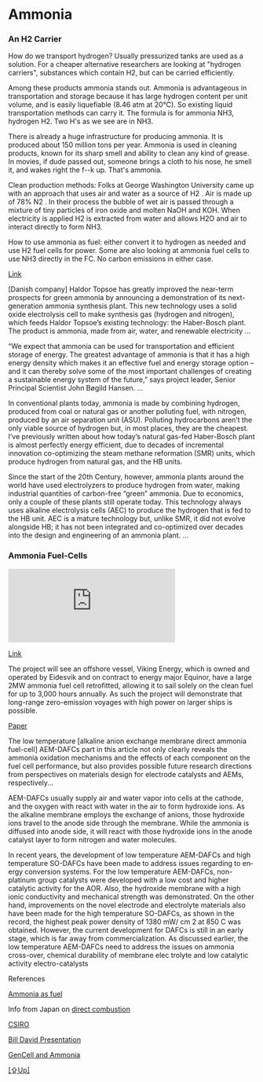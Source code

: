 # Ammonia

### An H2 Carrier

How do we transport hydrogen? Usually pressurized tanks are used as a
solution. For a cheaper alternative researchers are looking at
"hydrogen carriers", substances which contain H2, but can be carried
efficiently.

Among these products ammonia stands out. Ammonia is advantageous in
transportation and storage because it has large hydrogen content per
unit volume, and is easily liquefiable (8.46 atm at 20°C). So existing
liquid transportation methods can carry it. The formula is for ammonia
NH3, hydrogen H2. Two H's as we see are in NH3.

There is already a huge infrastructure for producing ammonia. It is
produced about 150 million tons per year. Ammonia is used in cleaning
products, known for its sharp smell and ability to clean any kind of
grease. In movies, if dude passed out, someone brings a cloth to his
nose, he smell it, and wakes right the f--k up. That's ammonia.

Clean production methods: Folks at George Washington University came
up with an approach that uses air and water as a source of H2 . Air is
made up of 78% N2 . In their process the bubble of wet air is passed
through a mixture of tiny particles of iron oxide and molten NaOH and
KOH. When electricity is applied H2 is extracted from water and allows
H2O and air to interact directly to form NH3.

How to use ammonia as fuel: either convert it to hydrogen as needed
and use H2 fuel cells for power. Some are also looking at ammonia fuel
cells to use NH3 directly in the FC. No carbon emissions in either
case.

[Link](https://ammoniaindustry.com/haldor-topsoes-solid-oxide-electrolyzer/)

[Danish company] Haldor Topsoe has greatly improved the near-term
prospects for green ammonia by announcing a demonstration of its
next-generation ammonia synthesis plant. This new technology uses a
solid oxide electrolysis cell to make synthesis gas (hydrogen and
nitrogen), which feeds Haldor Topsoe’s existing technology: the
Haber-Bosch plant. The product is ammonia, made from air, water, and
renewable electricity ...

“We expect that ammonia can be used for transportation and efficient
storage of energy. The greatest advantage of ammonia is that it has a
high energy density which makes it an effective fuel and energy
storage option – and it can thereby solve some of the most important
challenges of creating a sustainable energy system of the future,”
says project leader, Senior Principal Scientist John Bøgild Hansen. ...

In conventional plants today, ammonia is made by combining hydrogen,
produced from coal or natural gas or another polluting fuel, with
nitrogen, produced by an air separation unit (ASU). Polluting
hydrocarbons aren’t the only viable source of hydrogen but, in most
places, they are the cheapest. I’ve previously written about how
today’s natural gas-fed Haber-Bosch plant is almost perfectly energy
efficient, due to decades of incremental innovation co-optimizing the
steam methane reformation (SMR) units, which produce hydrogen from
natural gas, and the HB units.

Since the start of the 20th Century, however, ammonia plants around
the world have used electrolyzers to produce hydrogen from water,
making industrial quantities of carbon-free “green” ammonia. Due to
economics, only a couple of these plants still operate today. This
technology always uses alkaline electrolysis cells (AEC) to produce
the hydrogen that is fed to the HB unit. AEC is a mature technology
but, unlike SMR, it did not evolve alongside HB; it has not been
integrated and co-optimized over decades into the design and
engineering of an ammonia plant. ...

<a name='afc'/>

### Ammonia Fuel-Cells

<iframe width="340"  src="https://www.youtube.com/embed/5ejL65tKsGM?start=452" title="SIP Energy Carriers -The Innovation for Ammonia Fuel in Japan-" frameborder="0" allow="accelerometer; autoplay; clipboard-write; encrypted-media; gyroscope; picture-in-picture; web-share" allowfullscreen></iframe>

[Link](https://www.logisticsmiddleeast.com/34956-major-project-to-convert-offshore-vessel-to-run-on-ammonia-powered-fuel-cell)

The project will see an offshore vessel, Viking Energy, which is owned
and operated by Eidesvik and on contract to energy major Equinor, have
a large 2MW ammonia fuel cell retrofitted, allowing it to sail solely
on the clean fuel for up to 3,000 hours annually. As such the project
will demonstrate that long-range zero-emission voyages with high power
on larger ships is possible.

[Paper](https://research.polyu.edu.hk/en/publications/carbon-free-sustainable-energy-technology-direct-ammonia-fuel-cel)

The low temperature [alkaline anion exchange membrane direct ammonia
fuel-cell] AEM-DAFCs part in this article not only clearly reveals the
ammonia oxidation mechanisms and the effects of each component on the
fuel cell performance, but also provides possible future research
directions from perspectives on materials design for electrode
catalysts and AEMs, respectively...

AEM-DAFCs usually supply air and water vapor into cells at the
cathode, and the oxygen with react with water in the air to form
hydroxide ions. As the alkaline membrane employs the exchange of
anions, those hydroxide ions travel to the anode side through the
membrane. While the ammonia is diffused into anode side, it will react
with those hydroxide ions in the anode catalyst layer to form nitrogen
and water molecules.

In recent years, the development of low temperature AEM-DAFCs and high
temperature SO-DAFCs have been made to address issues regarding to en­
ergy conversion systems. For the low temperature AEM-DAFCs, non-
platinum group catalysts were developed with a low cost and higher
catalytic activity for the AOR. Also, the hydroxide membrane with a
high ionic conductivity and mechanical strength was demonstrated. On
the other hand, improvements on the novel electrode and electrolyte
materials also have been made for the high temperature SO-DAFCs, as
shown in the record, the highest peak power density of 1380 mW/ cm 2
at 850 C was obtained. However, the current development for DAFCs is
still in an early stage, which is far away from commercialization. As
discussed earlier, the low temperature AEM-DAFCs need to address the
issues on ammonia cross-over, chemical durability of membrane elec­
trolyte and low catalytic activity electro-catalysts



References

[Ammonia as fuel](https://youtu.be/5ejL65tKsGM)

Info from Japan on [direct combustion](https://youtu.be/5ejL65tKsGM?t=107)

[CSIRO](../../2018/10/csiro.html)

[Bill David Presentation](https://youtu.be/qEut7o-b5hY?t=250)

[GenCell and Ammonia](2019/07/gencell.html)

[[⇪Up]](h2-storage.html)

